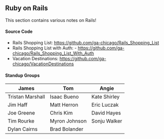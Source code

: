 ## Ruby on Rails

This section contains various notes on Rails!

#### Source Code
- Rails Shopping List: https://github.com/ga-chicago/Rails_Shopping_List
- Rails Shopping List with Auth: - https://github.com/ga-chicago/Rails_Shopping_List_With_Auth
- Vacation Destinations: https://github.com/ga-chicago/VacationDestinations


#### Standup Groups

| James  	| Tom  	| Angie  	|
|---	|---	|---	|
| Tristan Marshall  	| Isaac Bueno  	| Kate Shirley  	|
| Jim Haff  	| Matt Herron  	| Eric Luczak  	|
| Joe Greene  	| Chris Kim  	| David Hayes  	|
| Tim Rourke  	| Myron Johnson  	| Sonju Walker  	|
| Dylan Cairns  	| Brad Bolander  	|   	|
